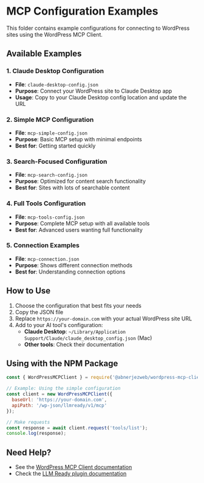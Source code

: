 # MCP Configuration Examples

This folder contains example configurations for connecting to WordPress sites using the WordPress MCP Client.

## Available Examples

### 1. Claude Desktop Configuration
- **File**: `claude-desktop-config.json`
- **Purpose**: Connect your WordPress site to Claude Desktop app
- **Usage**: Copy to your Claude Desktop config location and update the URL

### 2. Simple MCP Configuration
- **File**: `mcp-simple-config.json`
- **Purpose**: Basic MCP setup with minimal endpoints
- **Best for**: Getting started quickly

### 3. Search-Focused Configuration
- **File**: `mcp-search-config.json`
- **Purpose**: Optimized for content search functionality
- **Best for**: Sites with lots of searchable content

### 4. Full Tools Configuration
- **File**: `mcp-tools-config.json`
- **Purpose**: Complete MCP setup with all available tools
- **Best for**: Advanced users wanting full functionality

### 5. Connection Examples
- **File**: `mcp-connection.json`
- **Purpose**: Shows different connection methods
- **Best for**: Understanding connection options

## How to Use

1. Choose the configuration that best fits your needs
2. Copy the JSON file
3. Replace `https://your-domain.com` with your actual WordPress site URL
4. Add to your AI tool's configuration:
   - **Claude Desktop**: `~/Library/Application Support/Claude/claude_desktop_config.json` (Mac)
   - **Other tools**: Check their documentation

## Using with the NPM Package

```javascript
const { WordPressMCPClient } = require('@abnerjezweb/wordpress-mcp-client');

// Example: Using the simple configuration
const client = new WordPressMCPClient({
  baseUrl: 'https://your-domain.com',
  apiPath: '/wp-json/llmready/v1/mcp'
});

// Make requests
const response = await client.request('tools/list');
console.log(response);
```

## Need Help?

- See the [WordPress MCP Client documentation](https://github.com/abnercalapiz/wordpress-mcp-client)
- Check the [LLM Ready plugin documentation](https://your-domain.com/wp-admin/admin.php?page=llmready-mcp)